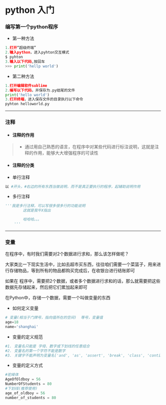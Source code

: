 # python 入门

### 编写第一个python程序

- 第一种方法
```python
1.打开“超级终端”
2.输入python，进入pyhton交互模式
$ pyhton
3.输入以下代码,按回车
>>> print('hellp world')
```
- 第二种方法
```python
1.打开编辑软件sublime
2.编写以下代码，并保存为.py结尾的文件
print('hello world')
3.打开终端，进入保存文件的目录执行以下命令
pyhton helloworld.py
```
---

### 注释

- #### 注释的作用
>* 通过用自己熟悉的语言，在程序中对某些代码进行标注说明，这就是注释的作用，能够大大增强程序的可读性

- #### 注释的分类

* 单行注释
```python
以 #开头，#右边的所有东西当做说明，而不是真正要执行的程序，起辅助说明作用
```

* 多行注释
```python
'''我是多行注释，可以写很多很多行的功能说明
        这就是我牛X指出

        哈哈哈。。。
    '''
```

---

### 变量

在程序中，有时我们需要对2个数据进行求和，那么该怎样做呢？

大家类比一下现实生活中，比如去超市买东西，往往咱们需要一个菜篮子，用来进行存储物品，等到所有的物品都购买完成后，在收银台进行结账即可

如果在
程序中，需要把2个数据，或者多个数据进行求和的话，那么就需要把这些数据先存储起来，然后把它们累加起来即可

在Python中，存储一个数据，需要一个叫做变量的东西

- 如何定义变量
```Python
# 变量(相当于门牌号，指向值所在的空间)  等号，变量值
age=18
name='shanghai'
```

- 变量的定义规范
```Python
#1. 变量名只能是 字母、数字或下划线的任意组合
#2. 变量名的第一个字符不能是数字
#3. 关键字不能声明为变量名['and', 'as', 'assert', 'break', 'class', 'continue', 'def', 'del', 'elif', 'else', 'except', 'exec', 'finally', 'for', 'from', 'global', 'if', 'import', 'in', 'is', 'lambda', 'not', 'or', 'pass', 'print', 'raise', 'return', 'try', 'while', 'with', 'yield']
```

- 变量的定义方式
```python
#驼峰体
AgeOfOldboy = 56
NumberOfStudents = 80
#下划线(推荐使用)
age_of_oldboy = 56
number_of_students = 80
```

